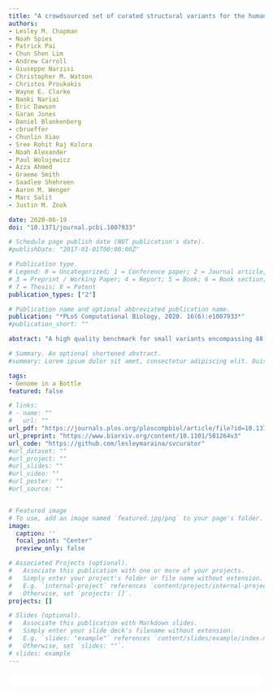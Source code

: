 ```yaml
---
title: "A crowdsourced set of curated structural variants for the human genome"
authors:
- Lesley M. Chapman
- Noah Spies
- Patrick Pai
- Chun Shen Lim
- Andrew Carroll
- Giuseppe Narzisi
- Christopher M. Watson
- Christos Proukakis
- Wayne E. Clarke
- Naoki Nariai
- Eric Dawson
- Garan Jones
- Daniel Blankenberg
- cbrueffer
- Chunlin Xiao
- Sree Rohit Raj Kolora
- Noah Alexander
- Paul Wolujewicz
- Azza Ahmed
- Graeme Smith
- Saadlee Shehreen
- Aaron M. Wenger
- Marc Salit
- Justin M. Zook

date: 2020-06-19
doi: "10.1371/journal.pcbi.1007933"

# Schedule page publish date (NOT publication's date).
#publishDate: "2017-01-01T00:00:00Z"

# Publication type.
# Legend: 0 = Uncategorized; 1 = Conference paper; 2 = Journal article;
# 3 = Preprint / Working Paper; 4 = Report; 5 = Book; 6 = Book section;
# 7 = Thesis; 8 = Patent
publication_types: ["2"]

# Publication name and optional abbreviated publication name.
publication: "*PLoS Computational Biology, 2020. 16(6):e1007933*"
#publication_short: ""

abstract: "A high quality benchmark for small variants encompassing 88 to 90% of the reference genome has been developed for seven Genome in a Bottle (GIAB) reference samples. However a reliable benchmark for large indels and structural variants (SVs) is more challenging. In this study, we manually curated 1235 SVs, which can ultimately be used to evaluate SV callers or train machine learning models. We developed a crowdsourcing app--SVCurator--to help GIAB curators manually review large indels and SVs within the human genome, and report their genotype and size accuracy. SVCurator displays images from short, long, and linked read sequencing data from the GIAB Ashkenazi Jewish Trio son [NIST RM 8391/HG002]. We asked curators to assign labels describing SV type (deletion or insertion), size accuracy, and genotype for 1235 putative insertions and deletions sampled from different size bins between 20 and 892,149 bp. ‘Expert’ curators were 93% concordant with each other, and 37 of the 61 curators had at least 78% concordance with a set of ‘expert’ curators. The curators were least concordant for complex SVs and SVs that had inaccurate breakpoints or size predictions. After filtering events with low concordance among curators, we produced high confidence labels for 935 events. The SVCurator crowdsourced labels were 94.5% concordant with the heuristic-based draft benchmark SV callset from GIAB. We found that curators can successfully evaluate putative SVs when given evidence from multiple sequencing technologies."

# Summary. An optional shortened abstract.
#summary: Lorem ipsum dolor sit amet, consectetur adipiscing elit. Duis posuere tellus ac convallis placerat. Proin tincidunt magna sed ex sollicitudin condimentum.

tags:
- Genome in a Bottle
featured: false

# links:
# - name: ""
#   url: ""
url_pdf: "https://journals.plos.org/ploscompbiol/article/file?id=10.1371/journal.pcbi.1007933&type=printable"
url_preprint: "https://www.biorxiv.org/content/10.1101/581264v3"
url_code: "https://github.com/lesleymaraina/svcurator"
#url_dataset: ""
#url_project: ""
#url_slides: ""
#url_video: ""
#url_poster: ""
#url_source: ""


# Featured image
# To use, add an image named `featured.jpg/png` to your page's folder. 
image:
  caption: ''
  focal_point: "Center"
  preview_only: false

# Associated Projects (optional).
#   Associate this publication with one or more of your projects.
#   Simply enter your project's folder or file name without extension.
#   E.g. `internal-project` references `content/project/internal-project/index.md`.
#   Otherwise, set `projects: []`.
projects: []

# Slides (optional).
#   Associate this publication with Markdown slides.
#   Simply enter your slide deck's filename without extension.
#   E.g. `slides: "example"` references `content/slides/example/index.md`.
#   Otherwise, set `slides: ""`.
# slides: example
---
```


<html>
  <style>
    section {
        background: white;
        color: black;
        border-radius: 1em;
        padding: 1em;
        left: 50% }
    #inner {
        display: inline-block;
        display: flex;
        align-items: center;
        justify-content: center }
  </style>
  <section>
    <div id="inner">
      <script type='text/javascript' src='https://d1bxh8uas1mnw7.cloudfront.net/assets/embed.js'></script>
        <span style="float:left";
          class="__dimensions_badge_embed__"
          data-doi="10.1371/journal.pcbi.1007933"
          data-hide-zero-citations="true"
          data-legend="always">
        </span>
      <script async src="https://badge.dimensions.ai/badge.js" charset="utf-8"></script>
        <div style="float:right";
          data-link-target="_blank"
          data-badge-details="right"
          data-badge-type="medium-donut"
          data-doi="10.1371/journal.pcbi.1007933"
          data-condensed="true"
          data-hide-no-mentions="true"
          class="altmetric-embed">
        </div>
    </div>
  </section>
